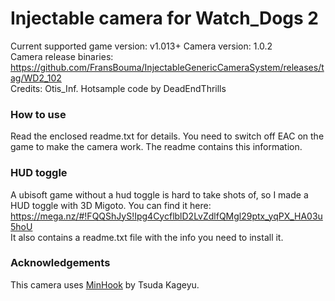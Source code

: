 Injectable camera for Watch_Dogs 2
============================

Current supported game version: v1.013+
Camera version: 1.0.2  
Camera release binaries: https://github.com/FransBouma/InjectableGenericCameraSystem/releases/tag/WD2_102    
Credits: Otis_Inf. Hotsample code by DeadEndThrills

### How to use
Read the enclosed readme.txt for details. You need to switch off EAC on the game to make the camera work. 
The readme contains this information. 

### HUD toggle
A ubisoft game without a hud toggle is hard to take shots of, so I made a HUD toggle with 3D Migoto. 
You can find it here: https://mega.nz/#!FQQShJyS!Ipg4CycflblD2LvZdlfQMgl29ptx_yqPX_HA03u5hoU  
It also contains a readme.txt file with the info you need to install it. 

### Acknowledgements
This camera uses [MinHook](https://github.com/TsudaKageyu/minhook) by Tsuda Kageyu.
